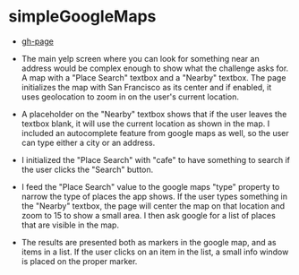 # simpleGoogleMaps

* [gh-page](http://sirinapha88.github.io/simpleGoogleMaps)


- The main yelp screen where you can look for something near an address would be complex enough to show what the challenge asks for.  A map with a "Place Search" textbox and a "Nearby" textbox.  The page initializes the map with San Francisco as its center and if enabled, it uses geolocation to zoom in on the user's current location.

- A placeholder on the "Nearby" textbox shows that if the user leaves the textbox blank, it will use the current location as shown in the map.  I included an autocomplete feature from google maps as well, so the user can type either a city or an address.  

- I initialized the "Place Search" with "cafe" to have something to search if the user clicks the "Search" button.

- I feed the "Place Search" value to the google maps "type" property to narrow the type of places the app shows.  If the user types something in the "Nearby" textbox, the page will center the map on that location and zoom to 15 to show a small area.  I then ask google for a list of places that are visible in the map.

- The results are presented both as markers in the google map, and as items in a list.  If the user clicks on an item in the list, a small info window is placed on the proper marker.
